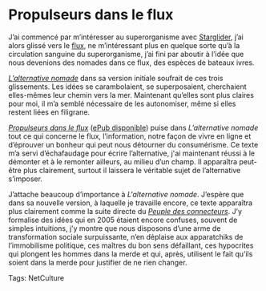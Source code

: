 # Propulseurs dans le flux

J’ai commencé par m’intéresser au superorganisme avec [Starglider](http://blog.tcrouzet.com/tag/starglider/), j’ai alors glissé vers le [flux](http://blog.tcrouzet.com/tag/flux/), ne m’intéressant plus en quelque sorte qu’à la circulation sanguine du superorganisme, j’ai fini par aboutir à l’idée que nous devenions des nomades dans ce flux, des espèces de bateaux ivres.<span id="more-17509"></span>

[*L’alternative nomade*](http://blog.tcrouzet.com/alternative-nomade/) dans sa version initiale soufrait de ces trois glissements. Les idées se carambolaient, se superposaient, cherchaient elles-mêmes leur chemin vers la mer. Maintenant qu’elles sont plus claires pour moi, il m’a semblé nécessaire de les autonomiser, même si elles restent liées en filigrane.

[*Propulseurs dans le flux*](http://blog.tcrouzet.com/propulseurs-dans-le-flux/) ([ePub disponible](http://txt.tcrouzet.com/fluxus.epub)) puise dans *L’alternative nomade* tout ce qui concerne le flux, l’information, notre façon de vivre en ligne et d’éprouver un bonheur qui peut nous détourner du consumérisme. Ce texte m’a servi d’échafaudage pour écrire l’alternative, j'ai maintenant réussi à le démonter et à le remonter ailleurs, au milieu d’un champ. Il apparaîtra peut-être plus clairement, surtout il laissera le véritable sujet de l’alternative s’imposer.

J’attache beaucoup d’importance à *L'alternative nomade*. J’espère que dans sa nouvelle version, à laquelle je travaille encore, ce texte apparaîtra plus clairement comme la suite directe du [*Peuple des connecteurs*](http://blog.tcrouzet.com/le-peuple-des-connecteurs/). J’y formalise des idées qui en 2005 étaient encore confuses, souvent de simples intuitions, j’y montre que nous disposons d’une arme de transformation sociale surpuissante, n’en déplaise aux apparatchiks de l’immobilisme politique, ces maîtres du bon sens défaillant, ces hypocrites qui plongent les hommes dans la merde et qui, après, utilisent le fait qu’ils soient dans la merde pour justifier de ne rien changer.

Tags: NetCulture